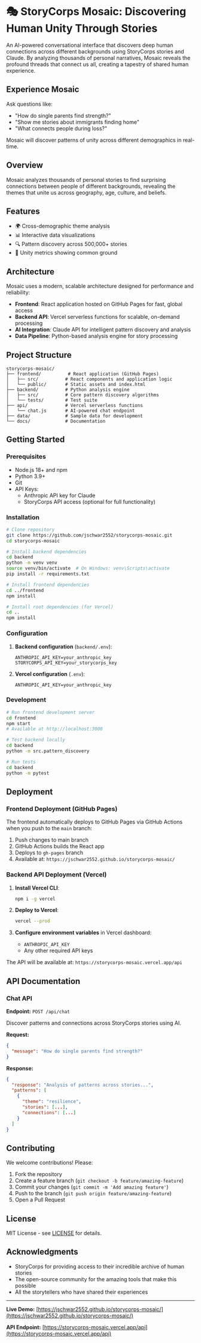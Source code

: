 # 🎭 StoryCorps Mosaic: Discovering Human Unity Through Stories

An AI-powered conversational interface that discovers deep human connections across different backgrounds using StoryCorps stories and Claude. By analyzing thousands of personal narratives, Mosaic reveals the profound threads that connect us all, creating a tapestry of shared human experience.

## Experience Mosaic

Ask questions like:
- "How do single parents find strength?"
- "Show me stories about immigrants finding home"
- "What connects people during loss?"

Mosaic will discover patterns of unity across different demographics in real-time.

## Overview
Mosaic analyzes thousands of personal stories to find surprising connections between people of different backgrounds, revealing the themes that unite us across geography, age, culture, and beliefs.

## Features
- 🌍 Cross-demographic theme analysis
- 📊 Interactive data visualizations
- 🔍 Pattern discovery across 500,000+ stories
- 🤝 Unity metrics showing common ground

## Architecture

Mosaic uses a modern, scalable architecture designed for performance and reliability:

- **Frontend**: React application hosted on GitHub Pages for fast, global access
- **Backend API**: Vercel serverless functions for scalable, on-demand processing
- **AI Integration**: Claude API for intelligent pattern discovery and analysis
- **Data Pipeline**: Python-based analysis engine for story processing

## Project Structure
```
storycorps-mosaic/
├── frontend/          # React application (GitHub Pages)
│   ├── src/          # React components and application logic
│   └── public/       # Static assets and index.html
├── backend/          # Python analysis engine
│   ├── src/          # Core pattern discovery algorithms
│   └── tests/        # Test suite
├── api/              # Vercel serverless functions
│   └── chat.js       # AI-powered chat endpoint
├── data/             # Sample data for development
└── docs/             # Documentation
```

## Getting Started

### Prerequisites
- Node.js 18+ and npm
- Python 3.9+
- Git
- API Keys:
  - Anthropic API key for Claude
  - StoryCorps API access (optional for full functionality)

### Installation
```bash
# Clone repository
git clone https://github.com/jschwar2552/storycorps-mosaic.git
cd storycorps-mosaic

# Install backend dependencies
cd backend
python -m venv venv
source venv/bin/activate  # On Windows: venv\Scripts\activate
pip install -r requirements.txt

# Install frontend dependencies
cd ../frontend
npm install

# Install root dependencies (for Vercel)
cd ..
npm install
```

### Configuration

1. **Backend configuration** (`backend/.env`):
   ```
   ANTHROPIC_API_KEY=your_anthropic_key
   STORYCORPS_API_KEY=your_storycorps_key
   ```

2. **Vercel configuration** (`.env`):
   ```
   ANTHROPIC_API_KEY=your_anthropic_key
   ```

### Development
```bash
# Run frontend development server
cd frontend
npm start
# Available at http://localhost:3000

# Test backend locally
cd backend
python -m src.pattern_discovery

# Run tests
cd backend
python -m pytest
```

## Deployment

### Frontend Deployment (GitHub Pages)

The frontend automatically deploys to GitHub Pages via GitHub Actions when you push to the `main` branch:

1. Push changes to main branch
2. GitHub Actions builds the React app
3. Deploys to `gh-pages` branch
4. Available at: `https://jschwar2552.github.io/storycorps-mosaic/`

### Backend API Deployment (Vercel)

1. **Install Vercel CLI**:
   ```bash
   npm i -g vercel
   ```

2. **Deploy to Vercel**:
   ```bash
   vercel --prod
   ```

3. **Configure environment variables** in Vercel dashboard:
   - `ANTHROPIC_API_KEY`
   - Any other required API keys

The API will be available at: `https://storycorps-mosaic.vercel.app/api`

## API Documentation

### Chat API

**Endpoint:** `POST /api/chat`

Discover patterns and connections across StoryCorps stories using AI.

**Request:**
```json
{
  "message": "How do single parents find strength?"
}
```

**Response:**
```json
{
  "response": "Analysis of patterns across stories...",
  "patterns": [
    {
      "theme": "resilience",
      "stories": [...],
      "connections": [...]
    }
  ]
}
```

## Contributing

We welcome contributions! Please:
1. Fork the repository
2. Create a feature branch (`git checkout -b feature/amazing-feature`)
3. Commit your changes (`git commit -m 'Add amazing feature'`)
4. Push to the branch (`git push origin feature/amazing-feature`)
5. Open a Pull Request

## License

MIT License - see [LICENSE](LICENSE) for details.

## Acknowledgments

- StoryCorps for providing access to their incredible archive of human stories
- The open-source community for the amazing tools that make this possible
- All the storytellers who have shared their experiences

---

**Live Demo:** [https://jschwar2552.github.io/storycorps-mosaic/](https://jschwar2552.github.io/storycorps-mosaic/)

**API Endpoint:** [https://storycorps-mosaic.vercel.app/api](https://storycorps-mosaic.vercel.app/api)